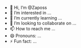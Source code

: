 - 👋 Hi, I’m @Zaposs
- 👀 I’m interested in ...
- 🌱 I’m currently learning ...
- 💞️ I’m looking to collaborate on ...
- 📫 How to reach me ...
- 😄 Pronouns: ...
- ⚡ Fun fact: ...

<!---
Zaposs/Zaposs is a ✨ special ✨ repository because its `README.md` (this file) appears on your GitHub profile.
You can click the Preview link to take a look at your changes.
--->
